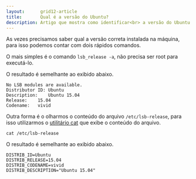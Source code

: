 ```yaml
---
layout:      grid12-article
title:       Qual é a versão do Ubuntu?
description: Artigo que mostra como identificar<br> a versão do Ubuntu em modo texto <br>(pelo terminal)
---
```


As vezes precisamos saber qual a versão correta instalada na máquina, para isso podemos contar com dois rápidos comandos.

O mais simples é o comando `lsb_release -a`, não precisa ser root para executá-lo.

O resultado é semelhante ao exibido abaixo.

    No LSB modules are available.
    Distributor ID:	Ubuntu
    Description:	Ubuntu 15.04
    Release:	15.04
    Codename:	vivid

Outra forma é o olharmos o conteúdo do arquivo `/etc/lsb-release`, para isso utilizarmos o 
[utilitário cat](/linux/utilitario-cat/) que exibe o conteúdo do arquivo.

    cat /etc/lsb-release

O resultado é semelhante ao exibido abaixo.

    DISTRIB_ID=Ubuntu
    DISTRIB_RELEASE=15.04
    DISTRIB_CODENAME=vivid
    DISTRIB_DESCRIPTION="Ubuntu 15.04"


